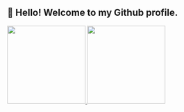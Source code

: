 ## 👋 Hello! Welcome to my Github profile.

<div>
<a href="https://github.com/seu-usuário-aqui">
<img loading="lazy" height="180em" src="https://github-readme-stats.vercel.app/api/top-langs/?leteambelli&layout=compact&langs_count=7&theme=dracula"/>
<img loading="lazy" height="180em" src="https://github-readme-stats.vercel.app/api?letambelli&show_icons=true&theme=dracula&include_all_commits=true&count_private=true"/>
</div>
